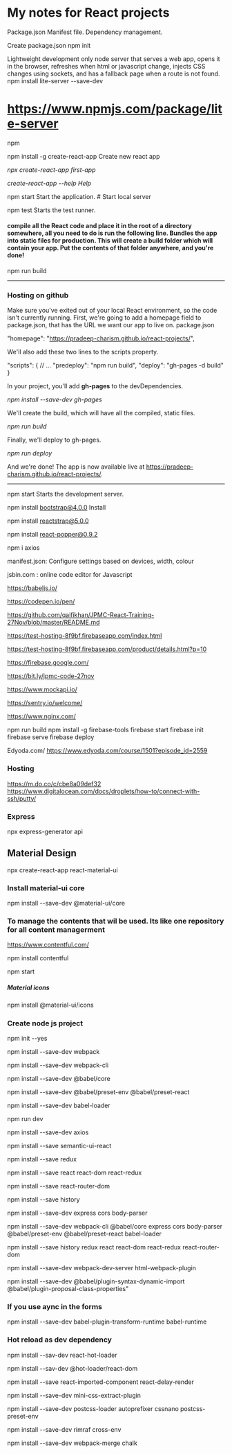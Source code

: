 # My notes for React projects

Package.json
Manifest file. Dependency management.


Create package.json
npm init

Lightweight development only node server that serves a web app, opens it in the browser, refreshes when html or javascript change, injects CSS changes using sockets, and has a fallback page when a route is not found.
npm install lite-server --save-dev
# https://www.npmjs.com/package/lite-server

npm 

npm install -g create-react-app	Create new react app
 
_npx create-react-app first-app_

_create-react-app --help	Help_

npm start	Start the application. # Start local server

npm test	  Starts the test runner.

#### compile all the React code and place it in the root of a directory somewhere, all you need to do is run the following line. Bundles the app into static files for production. This will create a build folder which will contain your app. Put the contents of that folder anywhere, and you're done!
npm run build	

----

### Hosting on github
Make sure you've exited out of your local React environment, so the code isn't currently running. First, we're going to add a homepage field to package.json, that has the URL we want our app to live on.
package.json

"homepage": "https://pradeep-charism.github.io/react-projects/",

We'll also add these two lines to the scripts property.

"scripts": {
  // ...
  "predeploy": "npm run build",
  "deploy": "gh-pages -d build"
}

In your project, you'll add **gh-pages** to the devDependencies.

_npm install --save-dev gh-pages_

We'll create the build, which will have all the compiled, static files.

_npm run build_

Finally, we'll deploy to gh-pages.

_npm run deploy_

And we're done! The app is now available live at https://pradeep-charism.github.io/react-projects/.

----



npm start	Starts the development server.

npm install bootstrap@4.0.0	Install 

npm install reactstrap@5.0.0	

npm install react-popper@0.9.2	

npm i axios	

manifest.json: Configure settings based on devices, width, colour

jsbin.com : online code editor for Javascript

https://babeljs.io/

https://codepen.io/pen/

https://github.com/qaifikhan/JPMC-React-Training-27Nov/blob/master/README.md


https://test-hosting-8f9bf.firebaseapp.com/index.html

https://test-hosting-8f9bf.firebaseapp.com/product/details.html?p=10

https://firebase.google.com/

https://bit.ly/jpmc-code-27nov

https://www.mockapi.io/

https://sentry.io/welcome/

https://www.nginx.com/


npm run build
npm install -g firebase-tools
firebase start
firebase init
firebase serve
firebase deploy


Edyoda.com/
https://www.edyoda.com/course/1501?episode_id=2559

### Hosting
https://m.do.co/c/cbe8a09def32
https://www.digitalocean.com/docs/droplets/how-to/connect-with-ssh/putty/


### Express
npx express-generator api


Material Design
---------------
npx create-react-app react-material-ui

### Install material-ui core
npm install --save-dev @material-ui/core

### To manage the contents that wil be used. Its like one repository for all content managerment
https://www.contentful.com/

npm install contentful

npm start

##### Material icons
npm install @material-ui/icons


#####
### Create node js project
npm init --yes

npm install --save-dev webpack

npm install --save-dev webpack-cli

npm install --save-dev @babel/core

npm install --save-dev @babel/preset-env @babel/preset-react

npm install --save-dev babel-loader 

npm run dev

npm install --save-dev axios

npm install --save semantic-ui-react

npm install --save redux

npm install --save react react-dom react-redux

npm install --save react-router-dom

npm install --save history

npm install --save-dev express cors body-parser

npm install --save-dev webpack-cli @babel/core express cors body-parser @babel/preset-env @babel/preset-react babel-loader 

npm install --save history redux react react-dom react-redux react-router-dom

npm install --save-dev webpack-dev-server html-webpack-plugin

npm install --save-dev @babel/plugin-syntax-dynamic-import @babel/plugin-proposal-class-properties"

### If you use aync in the forms
npm install --save-dev babel-plugin-transform-runtime babel-runtime

### Hot reload as dev dependency
npm install --sav-dev react-hot-loader 

npm install --sav-dev @hot-loader/react-dom

npm install --save react-imported-component react-delay-render

npm install --save-dev mini-css-extract-plugin

npm install --save-dev postcss-loader autoprefixer cssnano postcss-preset-env

npm install --save-dev rimraf cross-env

npm install --save-dev webpack-merge chalk